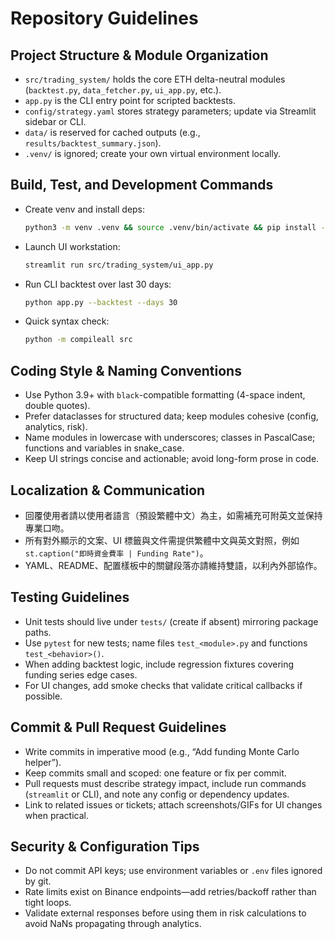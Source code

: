 # Repository Guidelines

## Project Structure & Module Organization
- `src/trading_system/` holds the core ETH delta-neutral modules (`backtest.py`, `data_fetcher.py`, `ui_app.py`, etc.).
- `app.py` is the CLI entry point for scripted backtests.
- `config/strategy.yaml` stores strategy parameters; update via Streamlit sidebar or CLI.
- `data/` is reserved for cached outputs (e.g., `results/backtest_summary.json`).
- `.venv/` is ignored; create your own virtual environment locally.

## Build, Test, and Development Commands
- Create venv and install deps:
  ```bash
  python3 -m venv .venv && source .venv/bin/activate && pip install -r requirements.txt
  ```
- Launch UI workstation:
  ```bash
  streamlit run src/trading_system/ui_app.py
  ```
- Run CLI backtest over last 30 days:
  ```bash
  python app.py --backtest --days 30
  ```
- Quick syntax check:
  ```bash
  python -m compileall src
  ```

## Coding Style & Naming Conventions
- Use Python 3.9+ with `black`-compatible formatting (4-space indent, double quotes).
- Prefer dataclasses for structured data; keep modules cohesive (config, analytics, risk).
- Name modules in lowercase with underscores; classes in PascalCase; functions and variables in snake_case.
- Keep UI strings concise and actionable; avoid long-form prose in code.

## Localization & Communication
- 回覆使用者請以使用者語言（預設繁體中文）為主，如需補充可附英文並保持專業口吻。
- 所有對外顯示的文案、UI 標籤與文件需提供繁體中文與英文對照，例如 `st.caption("即時資金費率 | Funding Rate")`。
- YAML、README、配置樣板中的關鍵段落亦請維持雙語，以利內外部協作。

## Testing Guidelines
- Unit tests should live under `tests/` (create if absent) mirroring package paths.
- Use `pytest` for new tests; name files `test_<module>.py` and functions `test_<behavior>()`.
- When adding backtest logic, include regression fixtures covering funding series edge cases.
- For UI changes, add smoke checks that validate critical callbacks if possible.

## Commit & Pull Request Guidelines
- Write commits in imperative mood (e.g., “Add funding Monte Carlo helper”).
- Keep commits small and scoped: one feature or fix per commit.
- Pull requests must describe strategy impact, include run commands (`streamlit` or CLI), and note any config or dependency updates.
- Link to related issues or tickets; attach screenshots/GIFs for UI changes when practical.

## Security & Configuration Tips
- Do not commit API keys; use environment variables or `.env` files ignored by git.
- Rate limits exist on Binance endpoints—add retries/backoff rather than tight loops.
- Validate external responses before using them in risk calculations to avoid NaNs propagating through analytics.
